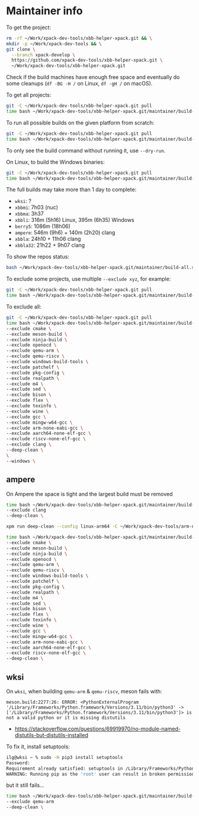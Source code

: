 # Maintainer info

To get the project:

```sh
rm -rf ~/Work/xpack-dev-tools/xbb-helper-xpack.git && \
mkdir -p ~/Work/xpack-dev-tools && \
git clone \
  --branch xpack-develop \
  https://github.com/xpack-dev-tools/xbb-helper-xpack.git \
  ~/Work/xpack-dev-tools/xbb-helper-xpack.git
```

Check if the build machines have enough free space and eventually
do some cleanups (`df -BG -H /` on Linux, `df -gH /` on macOS).

To get all projects:

```sh
git -C ~/Work/xpack-dev-tools/xbb-helper-xpack.git pull
time bash ~/Work/xpack-dev-tools/xbb-helper-xpack.git/maintainer/build-all.sh --clone
```

To run all possible builds on the given platform from scratch:

```sh
git -C ~/Work/xpack-dev-tools/xbb-helper-xpack.git pull
time bash ~/Work/xpack-dev-tools/xbb-helper-xpack.git/maintainer/build-all.sh --deep-clean
```

To only see the build command without running it, use `--dry-run`.

On Linux, to build the Windows binaries:

```sh
git -C ~/Work/xpack-dev-tools/xbb-helper-xpack.git pull
time bash ~/Work/xpack-dev-tools/xbb-helper-xpack.git/maintainer/build-all.sh --windows
```

The full builds may take more than 1 day to complete:

- `wksi`: ?
- `xbbmi`: 7h03 (nuc)
- `xbbma`: 3h37
- `xbbli`: 316m (5h16) Linux, 395m (6h35) Windows
- `berry5`: 1086m (18h06)
- `ampere`: 546m (9h6) + 140m (2h20) clang
- `xbbla`: 24h10 + 11h06 clang
- `xbbla32`: 21h22 + 9h07 clang

To show the repos status:

```sh
bash ~/Work/xpack-dev-tools/xbb-helper-xpack.git/maintainer/build-all.sh --repos-status
```

To exclude some projects, use multiple `--exclude xyz`, for example:

```sh
git -C ~/Work/xpack-dev-tools/xbb-helper-xpack.git pull
time bash ~/Work/xpack-dev-tools/xbb-helper-xpack.git/maintainer/build-all.sh --deep-clean --exclude clang
```

To exclude all:

```sh
git -C ~/Work/xpack-dev-tools/xbb-helper-xpack.git pull
time bash ~/Work/xpack-dev-tools/xbb-helper-xpack.git/maintainer/build-all.sh \
--exclude cmake \
--exclude meson-build \
--exclude ninja-build \
--exclude openocd \
--exclude qemu-arm \
--exclude qemu-riscv \
--exclude windows-build-tools \
--exclude patchelf \
--exclude pkg-config \
--exclude realpath \
--exclude m4 \
--exclude sed \
--exclude bison \
--exclude flex \
--exclude texinfo \
--exclude wine \
--exclude gcc \
--exclude mingw-w64-gcc \
--exclude arm-none-eabi-gcc \
--exclude aarch64-none-elf-gcc \
--exclude riscv-none-elf-gcc \
--exclude clang \
--deep-clean \
\
--windows \

```

## ampere

On Ampere the space is tight and the largest build must be
removed

```sh
time bash ~/Work/xpack-dev-tools/xbb-helper-xpack.git/maintainer/build-all.sh \
--exclude clang
--deep-clean \

xpm run deep-clean --config linux-arm64 -C ~/Work/xpack-dev-tools/arm-none-eabi-gcc-xpack.git

time bash ~/Work/xpack-dev-tools/xbb-helper-xpack.git/maintainer/build-all.sh \
--exclude cmake \
--exclude meson-build \
--exclude ninja-build \
--exclude openocd \
--exclude qemu-arm \
--exclude qemu-riscv \
--exclude windows-build-tools \
--exclude patchelf \
--exclude pkg-config \
--exclude realpath \
--exclude m4 \
--exclude sed \
--exclude bison \
--exclude flex \
--exclude texinfo \
--exclude wine \
--exclude gcc \
--exclude mingw-w64-gcc \
--exclude arm-none-eabi-gcc \
--exclude aarch64-none-elf-gcc \
--exclude riscv-none-elf-gcc \
--deep-clean \

```

## wksi

On `wksi`, when building  `qemu-arm` & `qemu-riscv`, meson fails with:

```
meson.build:2277:26: ERROR: <PythonExternalProgram '/Library/Frameworks/Python.framework/Versions/3.11/bin/python3' -> ['/Library/Frameworks/Python.framework/Versions/3.11/bin/python3']> is not a valid python or it is missing distutils
```

- https://stackoverflow.com/questions/69919970/no-module-named-distutils-but-distutils-installed

To fix it, install setuptools:

```sh
ilg@wksi ~ % sudo -H pip3 install setuptools
Password:
Requirement already satisfied: setuptools in /Library/Frameworks/Python.framework/Versions/3.11/lib/python3.11/site-packages (65.5.0)
WARNING: Running pip as the 'root' user can result in broken permissions and conflicting behaviour with the system package manager. It is recommended to use a virtual environment instead: https://pip.pypa.io/warnings/venv

```

but it still fails...

```sh
time bash ~/Work/xpack-dev-tools/xbb-helper-xpack.git/maintainer/build-all.sh \
--exclude qemu-arm
--deep-clean \

```
